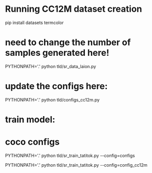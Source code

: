 
# Running CC12M dataset creation

pip install datasets termcolor


# need to change the number of samples generated here!
PYTHONPATH='.' python tld/sr_data_laion.py 

# update the configs here:
PYTHONPATH='.' python tld/configs_cc12m.py 

# train model:

# coco configs
PYTHONPATH='.' python tld/sr_train_tatitok.py  --config=configs

PYTHONPATH='.' python tld/sr_train_tatitok.py  --config=config_cc12m

